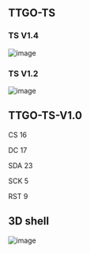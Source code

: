 ## TTGO-TS

### TS V1.4

![image](https://github.com/LilyGO/TTGO-TS-V1.2/blob/master/Image/T10_V1.4.jpg)

### TS V1.2

![image](https://github.com/LilyGO/TTGO-TS-V1.2/blob/master/Image/T10_V1.2.jpg)


## TTGO-TS-V1.0

CS  16

DC  17

SDA 23

SCK 5

RST 9

## 3D shell

![image](https://github.com/LilyGO/TTGO-TS-V1.2/blob/master/Image/image1.jpg)

